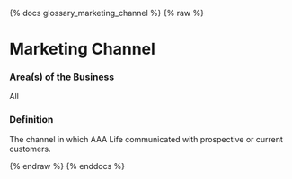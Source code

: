 {% docs glossary_marketing_channel %}
{% raw %}

<a name="marketing_channel"></a>
# Marketing Channel

### Area(s) of the Business
All

### Definition
The channel in which AAA Life communicated with prospective or current customers.


{% endraw %}
{% enddocs %}